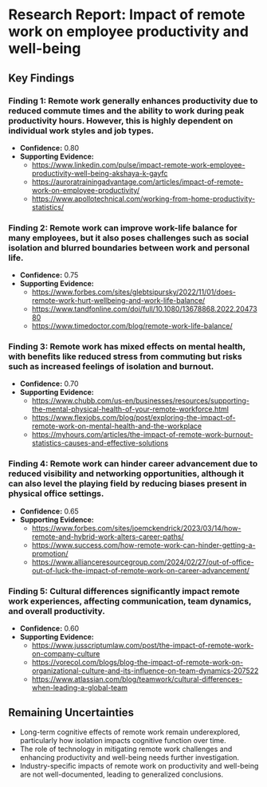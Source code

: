 # Research Report: Impact of remote work on employee productivity and well-being

## Key Findings

### Finding 1: Remote work generally enhances productivity due to reduced commute times and the ability to work during peak productivity hours. However, this is highly dependent on individual work styles and job types.

- **Confidence:** 0.80
- **Supporting Evidence:**
  - https://www.linkedin.com/pulse/impact-remote-work-employee-productivity-well-being-akshaya-k-gayfc
  - https://auroratrainingadvantage.com/articles/impact-of-remote-work-on-employee-productivity/
  - https://www.apollotechnical.com/working-from-home-productivity-statistics/


### Finding 2: Remote work can improve work-life balance for many employees, but it also poses challenges such as social isolation and blurred boundaries between work and personal life.

- **Confidence:** 0.75
- **Supporting Evidence:**
  - https://www.forbes.com/sites/glebtsipursky/2022/11/01/does-remote-work-hurt-wellbeing-and-work-life-balance/
  - https://www.tandfonline.com/doi/full/10.1080/13678868.2022.2047380
  - https://www.timedoctor.com/blog/remote-work-life-balance/


### Finding 3: Remote work has mixed effects on mental health, with benefits like reduced stress from commuting but risks such as increased feelings of isolation and burnout.

- **Confidence:** 0.70
- **Supporting Evidence:**
  - https://www.chubb.com/us-en/businesses/resources/supporting-the-mental-physical-health-of-your-remote-workforce.html
  - https://www.flexjobs.com/blog/post/exploring-the-impact-of-remote-work-on-mental-health-and-the-workplace
  - https://myhours.com/articles/the-impact-of-remote-work-burnout-statistics-causes-and-effective-solutions


### Finding 4: Remote work can hinder career advancement due to reduced visibility and networking opportunities, although it can also level the playing field by reducing biases present in physical office settings.

- **Confidence:** 0.65
- **Supporting Evidence:**
  - https://www.forbes.com/sites/joemckendrick/2023/03/14/how-remote-and-hybrid-work-alters-career-paths/
  - https://www.success.com/how-remote-work-can-hinder-getting-a-promotion/
  - https://www.allianceresourcegroup.com/2024/02/27/out-of-office-out-of-luck-the-impact-of-remote-work-on-career-advancement/


### Finding 5: Cultural differences significantly impact remote work experiences, affecting communication, team dynamics, and overall productivity.

- **Confidence:** 0.60
- **Supporting Evidence:**
  - https://www.jusscriptumlaw.com/post/the-impact-of-remote-work-on-company-culture
  - https://vorecol.com/blogs/blog-the-impact-of-remote-work-on-organizational-culture-and-its-influence-on-team-dynamics-207522
  - https://www.atlassian.com/blog/teamwork/cultural-differences-when-leading-a-global-team


## Remaining Uncertainties

- Long-term cognitive effects of remote work remain underexplored, particularly how isolation impacts cognitive function over time.
- The role of technology in mitigating remote work challenges and enhancing productivity and well-being needs further investigation.
- Industry-specific impacts of remote work on productivity and well-being are not well-documented, leading to generalized conclusions.

